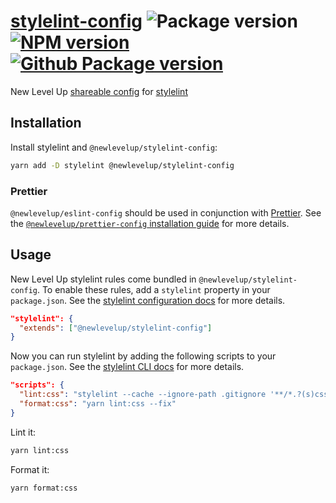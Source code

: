# [stylelint-config](https://github.com/newlevelup/config/tree/develop/packages/stylelint-config) ![Package version](https://img.shields.io/github/package-json/v/newlevelup/config?filename=packages%2Fstylelint-config%2Fpackage.json&label=%20&color=0080FF) [![NPM version](https://img.shields.io/npm/v/@newlevelup/stylelint-config?label=&logo=npm&color=CB0001)](https://www.npmjs.com/package/@newlevelup/stylelint-config) [![Github Package version](https://img.shields.io/npm/v/@newlevelup/stylelint-config?label=&logo=github&color=24292f)](https://github.com/newlevelup/config/pkgs/npm/stylelint-config)

New Level Up [shareable config](https://stylelint.io/user-guide/configuration#extends) for [stylelint](https://stylelint.io/)

## Installation

Install stylelint and `@newlevelup/stylelint-config`:

```sh
yarn add -D stylelint @newlevelup/stylelint-config
```

### Prettier

`@newlevelup/eslint-config` should be used in conjunction with [Prettier](https://prettier.io/). See the [`@newlevelup/prettier-config` installation guide](https://github.com/newlevelup/prettier-config#installation) for more details.

## Usage

New Level Up stylelint rules come bundled in `@newlevelup/stylelint-config`. To enable these rules, add a `stylelint` property in your `package.json`. See the [stylelint configuration docs](https://stylelint.io/user-guide/configuration/) for more details.

```json
"stylelint": {
  "extends": ["@newlevelup/stylelint-config"]
}
```

Now you can run stylelint by adding the following scripts to your `package.json`. See the [stylelint CLI docs](https://stylelint.io/user-guide/cli/) for more details.

```json
"scripts": {
  "lint:css": "stylelint --cache --ignore-path .gitignore '**/*.?(s)css'",
  "format:css": "yarn lint:css --fix"
}
```

Lint it:

```sh
yarn lint:css
```

Format it:

```sh
yarn format:css
```
